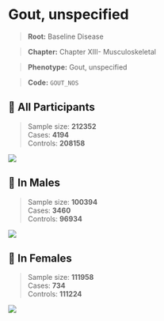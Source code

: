 # Gout, unspecified

> **Root:** Baseline Disease  

> **Chapter:** Chapter XIII- Musculoskeletal  

> **Phenotype:** Gout, unspecified  

> **Code:** `GOUT_NOS`

## 🧪 All Participants  
> Sample size: **212352**  
> Cases: **4194**  
> Controls: **208158**
<img src="/Disease/Figures/ALL/Incidence/GOUT_NOS.png"/>
<CsvTable src="/public/Disease/Data/ALL/Incidence/COX_GOUT_NOS.csv" label="🔍 View full results" />

## 👨 In Males  
> Sample size: **100394**  
> Cases: **3460**  
> Controls: **96934**
<img src="/Disease/Figures/Male/Incidence/GOUT_NOS.png"/>
<CsvTable src="/public/Disease/Data/Male/Incidence/COX_GOUT_NOS.csv" label="🔍 View full results" />

## 👩 In Females  
> Sample size: **111958**  
> Cases: **734**  
> Controls: **111224**
<img src="/Disease/Figures/Female/Incidence/GOUT_NOS.png"/>
<CsvTable src="/public/Disease/Data/Female/Incidence/COX_GOUT_NOS.csv" label="🔍 View full results" />
